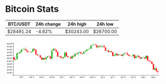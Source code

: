 # Bitcoin Stats

BTC/USDT|24h change|24h high|24h low|
|---|---|---|---|
|$28491.24|-4.62%|$30243.00|$26700.00|

<img src="./chart.svg">
